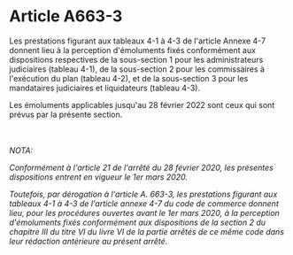 # Article A663-3

<p>Les prestations figurant aux tableaux 4-1 à 4-3 de l'article Annexe 4-7 donnent lieu à la perception d'émoluments fixés conformément aux dispositions respectives de la sous-section 1 pour les administrateurs judiciaires (tableau 4-1), de la sous-section 2 pour les commissaires à l'exécution du plan (tableau 4-2), et de la sous-section 3 pour les mandataires judiciaires et liquidateurs (tableau 4-3).</p><p>Les émoluments applicables jusqu'au 28 février 2022 sont ceux qui sont prévus par la présente section.</p><br/><br/><i>NOTA:<p>Conformément à l'article 21 de l'arrêté du 28 février 2020, les présentes dispositions entrent en vigueur le 1er mars 2020.</p><p>Toutefois, par dérogation à l'article A. 663-3, les prestations figurant aux tableaux 4-1 à 4-3 de l'article annexe 4-7 du code de commerce donnent lieu, pour les procédures ouvertes avant le 1er mars 2020, à la perception d'émoluments fixés conformément aux dispositions de la section 2 du chapitre III du titre VI du livre VI de la partie arrêtés de ce même code dans leur rédaction antérieure au présent arrêté.</p></i>